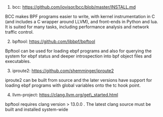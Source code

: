 1) bcc: https://github.com/iovisor/bcc/blob/master/INSTALL.md

BCC makes BPF programs easier to write, with kernel instrumentation in C (and includes a C wrapper around LLVM), and front-ends in Python and lua. It is suited for many tasks, including performance analysis and network traffic control.

2) bpftool: https://github.com/libbpf/bpftool

Bpftool can be used for loading ebpf programs and also for querying the system for ebpf status and deeper introspection into bpf object files and executables.

3) iproute2: https://github.com/shemminger/iproute2

iproute2 can be built from source and the later versions have support for loading ebpf programs with global variables onto the tc hook point. 

4) llvm-project: https://clang.llvm.org/get\_started.html

bpftool requires clang version > 13.0.0 . The latest clang source must be built and installed system-wide

